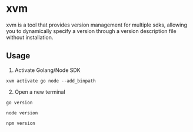 # xvm
xvm is a tool that provides version management for multiple sdks, allowing you to dynamically specify a version through a version description file without installation.

## Usage

1. Activate Golang/Node SDK

```shell
xvm activate go node --add_binpath
```

2. Open a new terminal

```shell
go version

node version

npm version
```

